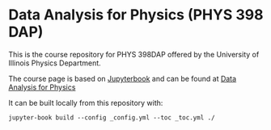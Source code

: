 # Data Analysis for Physics (PHYS 398 DAP)

This is the course repository for PHYS 398DAP offered by the University of Illinois Physics Department.

The course page is based on [Jupyterbook](https://jupyterbook.org) and can be found at [Data Analysis for Physics](https://illinois-dap.github.io/DataAnalysisForPhysicists)

It can be built locally from this repository with:

`jupyter-book build --config _config.yml --toc _toc.yml ./`